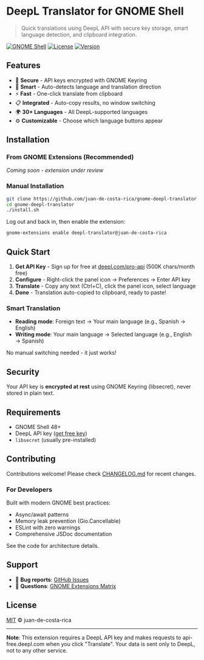 # DeepL Translator for GNOME Shell

> Quick translations using DeepL API with secure key storage, smart language detection, and clipboard integration.

[![GNOME Shell](https://img.shields.io/badge/GNOME%20Shell-48-blue)](https://www.gnome.org/)
[![License](https://img.shields.io/badge/license-MIT-green)](LICENSE)
[![Version](https://img.shields.io/badge/version-3.0-blue)](CHANGELOG.md)

<!-- TODO: Add screenshot here once extension is live -->

## Features

- 🔐 **Secure** - API keys encrypted with GNOME Keyring
- 🧠 **Smart** - Auto-detects language and translation direction
- ⚡ **Fast** - One-click translate from clipboard
- 📋 **Integrated** - Auto-copy results, no window switching
- 🌍 **30+ Languages** - All DeepL-supported languages
- ⚙️ **Customizable** - Choose which language buttons appear

## Installation

### From GNOME Extensions (Recommended)
*Coming soon - extension under review*

<!-- Once approved, uncomment:
Visit [extensions.gnome.org](https://extensions.gnome.org/extension/...) and click "Install"
-->

### Manual Installation

```bash
git clone https://github.com/juan-de-costa-rica/gnome-deepl-translator.git
cd gnome-deepl-translator
./install.sh
```

Log out and back in, then enable the extension:
```bash
gnome-extensions enable deepl-translator@juan-de-costa-rica
```

## Quick Start

1. **Get API Key** - Sign up for free at [deepl.com/pro-api](https://www.deepl.com/pro-api) (500K chars/month free)
2. **Configure** - Right-click the panel icon → Preferences → Enter API key
3. **Translate** - Copy any text (Ctrl+C), click the panel icon, select language
4. **Done** - Translation auto-copied to clipboard, ready to paste!

### Smart Translation

- **Reading mode**: Foreign text → Your main language (e.g., Spanish → English)
- **Writing mode**: Your main language → Selected language (e.g., English → Spanish)

No manual switching needed - it just works!

## Security

Your API key is **encrypted at rest** using GNOME Keyring (libsecret), never stored in plain text.

## Requirements

- GNOME Shell 48+
- DeepL API key ([get free key](https://www.deepl.com/pro-api))
- `libsecret` (usually pre-installed)

## Contributing

Contributions welcome! Please check [CHANGELOG.md](CHANGELOG.md) for recent changes.

### For Developers

Built with modern GNOME best practices:
- Async/await patterns
- Memory leak prevention (Gio.Cancellable)
- ESLint with zero warnings
- Comprehensive JSDoc documentation

See the code for architecture details.

## Support

- 🐛 **Bug reports**: [GitHub Issues](https://github.com/juan-de-costa-rica/gnome-deepl-translator/issues)
- 💬 **Questions**: [GNOME Extensions Matrix](https://matrix.to/#/#extensions:gnome.org)

## License

[MIT](LICENSE) © juan-de-costa-rica

---

**Note**: This extension requires a DeepL API key and makes requests to api-free.deepl.com when you click "Translate". Your data is sent only to DeepL, not to any other service.
